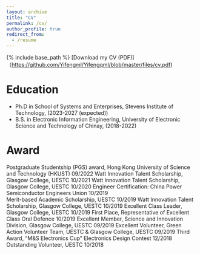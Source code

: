 ```yaml
---
layout: archive
title: "CV"
permalink: /cv/
author_profile: true
redirect_from:
  - /resume
---
```


{% include base_path %}
[Download my CV (PDF)]（https://github.com/Yifengml/Yifengqml/blob/master/files/cv.pdf)

Education
======
* Ph.D in School of Systems and Enterprises, Stevens Institute of Technology, (2023-2027 (expected))
* B.S. in Electronic Information Engineering, University of Electronic Science and Technology of Chinay, (2018-2022)

Award
======
Postgraduate Studentship (PGS) award, Hong Kong University of Science and Technology (HKUST) 09/2022
Watt Innovation Talent Scholarship, Glasgow College, UESTC                          10/2021
Watt Innovation Talent Scholarship, Glasgow College, UESTC                          10/2020
Engineer Certification: China Power Semiconductor Engineers Union                   10/2019                              
Merit-based Academic Scholarship, UESTC                                             10/2019
Watt Innovation Talent Scholarship, Glasgow College, UESTC                          10/2019
Excellent Class Leader, Glasgow College, UESTC                                      10/2019
First Place, Representative of Excellent Class Oral Defence                         10/2019
Excellent Member, Science and Innovation Division, Glasgow College, UESTC           09/2019
Excellent Volunteer, Green Action Volunteer Team, UESTC & Glasgow College, UESTC    09/2019
Third Award, “M&S Electronics Cup” Electronics Design Contest                       12/2018
Outstanding Volunteer, UESTC                                                        10/2018
